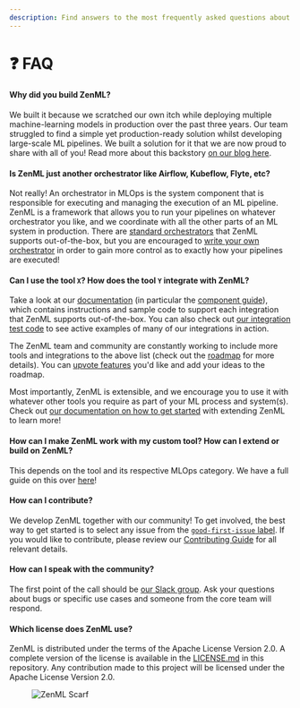```yaml
---
description: Find answers to the most frequently asked questions about ZenML.
---
```


# ❓ FAQ

#### Why did you build ZenML?

We built it because we scratched our own itch while deploying multiple machine-learning models in production over the past three years. Our team struggled to find a simple yet production-ready solution whilst developing large-scale ML pipelines. We built a solution for it that we are now proud to share with all of you! Read more about this backstory [on our blog here](https://blog.zenml.io/why-zenml/).

#### Is ZenML just another orchestrator like Airflow, Kubeflow, Flyte, etc?

Not really! An orchestrator in MLOps is the system component that is responsible for executing and managing the execution of an ML pipeline. ZenML is a framework that allows you to run your pipelines on whatever orchestrator you like, and we coordinate with all the other parts of an ML system in production. There are [standard orchestrators](../stack-components/orchestrators/) that ZenML supports out-of-the-box, but you are encouraged to [write your own orchestrator](../stack-components/orchestrators/custom.md) in order to gain more control as to exactly how your pipelines are executed!

#### Can I use the tool `X`? How does the tool `Y` integrate with ZenML?

Take a look at our [documentation](https://docs.zenml.io) (in particular the [component guide](../stack-components/component-guide.md)), which contains instructions and sample code to support each integration that ZenML supports out-of-the-box. You can also check out [our integration test code](https://github.com/zenml-io/zenml/tree/main/tests/integration/examples) to see active examples of many of our integrations in action.

The ZenML team and community are constantly working to include more tools and integrations to the above list (check out the [roadmap](https://zenml.io/roadmap) for more details). You can [upvote features](https://zenml.io/discussion) you'd like and add your ideas to the roadmap.

Most importantly, ZenML is extensible, and we encourage you to use it with whatever other tools you require as part of your ML process and system(s). Check out [our documentation on how to get started](../) with extending ZenML to learn more!

#### How can I make ZenML work with my custom tool? How can I extend or build on ZenML?

This depends on the tool and its respective MLOps category. We have a full guide on this over [here](../how-to/stack-deployment/implement-a-custom-stack-component.md)!

#### How can I contribute?

We develop ZenML together with our community! To get involved, the best way to get started is to select any issue from the [`good-first-issue` label](https://github.com/zenml-io/zenml/labels/good%20first%20issue). If you would like to contribute, please review our [Contributing Guide](https://github.com/zenml-io/zenml/blob/main/CONTRIBUTING.md) for all relevant details.

#### How can I speak with the community?

The first point of the call should be [our Slack group](https://zenml.io/slack/). Ask your questions about bugs or specific use cases and someone from the core team will respond.

#### Which license does ZenML use?

ZenML is distributed under the terms of the Apache License Version 2.0. A complete version of the license is available in the [LICENSE.md](https://github.com/zenml-io/zenml/blob/main/LICENSE) in this repository. Any contribution made to this project will be licensed under the Apache License Version 2.0.

<figure><img src="https://static.scarf.sh/a.png?x-pxid=f0b4f458-0a54-4fcd-aa95-d5ee424815bc" alt="ZenML Scarf"><figcaption></figcaption></figure>

